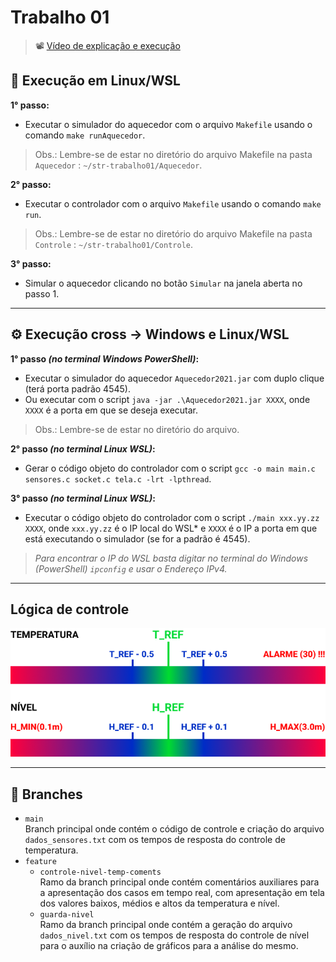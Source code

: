 # Trabalho 01

> 📽️ [Vídeo de explicação e execução](https://youtu.be/FqttpVWbCY0)

## 🐧 Execução em Linux/WSL 
**1° passo:**
- Executar o simulador do aquecedor com o arquivo `Makefile` usando o comando `make runAquecedor`.
> Obs.: Lembre-se de estar no diretório do arquivo Makefile na pasta `Aquecedor` : `~/str-trabalho01/Aquecedor`.

**2° passo:**
- Executar o controlador com o arquivo `Makefile` usando o comando `make run`.
> Obs.: Lembre-se de estar no diretório do arquivo Makefile na pasta `Controle` : `~/str-trabalho01/Controle`.

**3° passo:**
- Simular o aquecedor clicando no botão `Simular` na janela aberta no passo 1.

----

## ⚙️ Execução cross -> Windows e Linux/WSL
**1° passo *(no terminal Windows PowerShell)*:**
- Executar o simulador do aquecedor `Aquecedor2021.jar` com duplo clique (terá porta padrão 4545).
- Ou executar com o script `java -jar .\Aquecedor2021.jar XXXX`, onde `XXXX` é a porta em que se deseja executar.
> Obs.: Lembre-se de estar no diretório do arquivo.

**2° passo *(no terminal Linux WSL)*:**
- Gerar o código objeto do controlador com o script `gcc -o main main.c sensores.c socket.c tela.c -lrt -lpthread`.

**3° passo *(no terminal Linux WSL)*:**
- Executar o código objeto do controlador com o script `./main xxx.yy.zz XXXX`, onde `xxx.yy.zz` é o IP local do WSL* e `XXXX` é o IP a porta em que está executando o simulador (se for a padrão é 4545).

> *Para encontrar o IP do WSL basta digitar no terminal do Windows (PowerShell) `ipconfig` e usar o Endereço IPv4.*

---

## Lógica de controle
<div align="center">
  <img src="Controle/var_ref.png" alt="Variáveis referência" width="750px">
</div>

----
## 🔗 Branches

- `main`</br>
  Branch principal onde contém o código de controle e criação do arquivo `dados_sensores.txt` com os tempos de resposta do controle de temperatura.
- `feature`
  - `controle-nivel-temp-coments`</br>
    Ramo da branch principal onde contém comentários auxiliares para a apresentação dos casos em tempo real, com apresentação em tela dos valores baixos, médios e altos da temperatura e nível.
  - `guarda-nivel`</br>
    Ramo da branch principal onde contém a geração do arquivo `dados_nivel.txt` com os tempos de resposta do controle de nível para o auxílio na criação de gráficos para a análise do mesmo.
